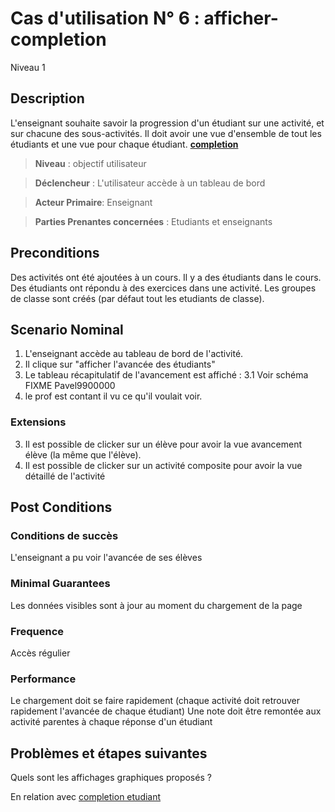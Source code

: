 
# Cas d'utilisation N° 6 :  afficher-completion

Niveau 1

##	Description

L'enseignant souhaite savoir la progression d'un étudiant sur une activité, et sur chacune des sous-activités.
Il doit avoir une vue d'ensemble de tout les étudiants et une vue pour chaque étudiant.
**[completion](https://github.com/PremierLangage/plconception/blob/master/conception/concept/completion.md)**  

> **Niveau** : objectif utilisateur

> **Déclencheur** : L'utilisateur accède à un tableau de bord

> **Acteur Primaire**: Enseignant   

> **Parties Prenantes concernées** : Etudiants et enseignants   
 
 
## Preconditions

Des activités ont été ajoutées à un cours.
Il y a des étudiants dans le cours.
Des étudiants ont répondu à des exercices dans une activité.
Les groupes de classe sont créés (par défaut tout les etudiants de classe).

## Scenario Nominal

1.	L'enseignant accède au tableau de bord de l'activité.
2.	Il clique sur "afficher l'avancée des étudiants"
3. Le tableau récapitulatif de l'avancement est affiché : 
3.1 Voir schéma FIXME Pavel9900000 
4. le prof est contant il vu ce qu'il voulait voir.


###	Extensions

3. Il est possible de clicker sur un élève pour avoir la vue avancement élève (la même que l'élève). 
3. Il est possible de clicker sur un activité composite pour avoir la vue détaillé de l'activité 

## Post Conditions
### Conditions de succès 
L'enseignant a pu voir l'avancée de ses élèves

### Minimal Guarantees
Les données visibles sont à jour au moment du chargement de la page

### Frequence
Accès régulier

### Performance  
Le chargement doit se faire rapidement (chaque activité doit retrouver rapidement l'avancée de chaque étudiant)
Une note doit être remontée aux activité parentes à chaque réponse d'un étudiant

##	Problèmes et étapes suivantes  
Quels sont les affichages graphiques proposés ?

En relation avec [completion etudiant](https://github.com/PremierLangage/platon-conception/issues/12)
